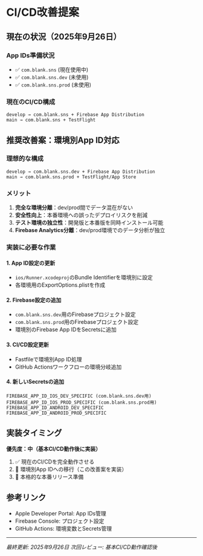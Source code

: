 # CI/CD改善提案

## 現在の状況（2025年9月26日）

### App IDs準備状況
- ✅ `com.blank.sns` (現在使用中)
- ✅ `com.blank.sns.dev` (未使用)
- ✅ `com.blank.sns.prod` (未使用)

### 現在のCI/CD構成
```
develop → com.blank.sns + Firebase App Distribution
main → com.blank.sns + TestFlight
```

## 推奨改善案：環境別App ID対応

### 理想的な構成
```
develop → com.blank.sns.dev + Firebase App Distribution
main → com.blank.sns.prod + TestFlight/App Store
```

### メリット
1. **完全な環境分離**：dev/prod間でデータ混在がない
2. **安全性向上**：本番環境への誤ったデプロイリスクを削減
3. **テスト環境の独立性**：開発版と本番版を同時インストール可能
4. **Firebase Analytics分離**：dev/prod環境でのデータ分析が独立

### 実装に必要な作業

#### 1. App ID設定の更新
- `ios/Runner.xcodeproj`のBundle Identifierを環境別に設定
- 各環境用のExportOptions.plistを作成

#### 2. Firebase設定の追加
- `com.blank.sns.dev`用のFirebaseプロジェクト設定
- `com.blank.sns.prod`用のFirebaseプロジェクト設定
- 環境別のFirebase App IDをSecretsに追加

#### 3. CI/CD設定更新
- Fastfileで環境別App ID処理
- GitHub Actionsワークフローの環境分岐追加

#### 4. 新しいSecretsの追加
```
FIREBASE_APP_ID_IOS_DEV_SPECIFIC (com.blank.sns.dev用)
FIREBASE_APP_ID_IOS_PROD_SPECIFIC (com.blank.sns.prod用)
FIREBASE_APP_ID_ANDROID_DEV_SPECIFIC
FIREBASE_APP_ID_ANDROID_PROD_SPECIFIC
```

## 実装タイミング
**優先度：中（基本CI/CD動作後に実装）**

1. ✅ 現在のCI/CDを完全動作させる
2. 🔄 環境別App IDへの移行（この改善案を実装）
3. 🔄 本格的な本番リリース準備

## 参考リンク
- Apple Developer Portal: App IDs管理
- Firebase Console: プロジェクト設定
- GitHub Actions: 環境変数とSecrets管理

---
*最終更新: 2025年9月26日*
*次回レビュー: 基本CI/CD動作確認後*